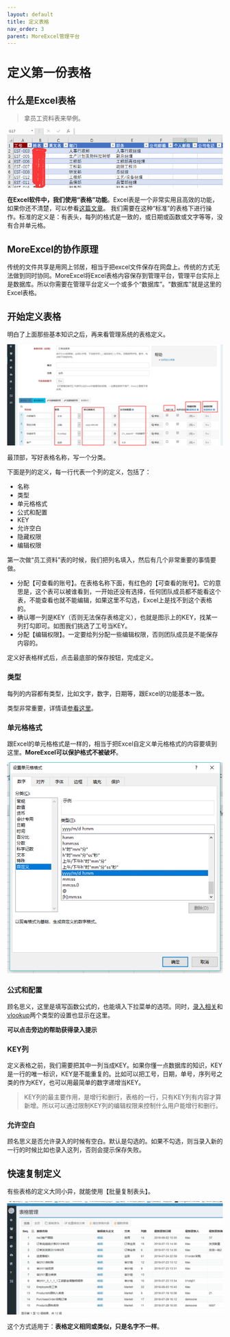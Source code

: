 ```yaml
---
layout: default
title: 定义表格
nav_order: 3
parent: MoreExcel管理平台
---
```



# 定义第一份表格

## 什么是Excel表格

> 拿员工资料表来举例。

![image](images/image010.png)
 
**在Excel软件中，我们使用“表格”功能**。Excel表是一个非常实用且高效的功能，如果你还不清楚，可以参看[这篇文章](https://support.office.com/zh-cn/article/excel-%e8%a1%a8%e6%a6%82%e8%bf%b0-7ab0bb7d-3a9e-4b56-a3c9-6c94334e492c?ui=zh-CN&rs=zh-CN&ad=CN)。
我们需要在这种“标准”的表格下进行操作。标准的定义是：有表头，每列的格式是一致的，或日期或函数或文字等等，没有合并单元格。

## MoreExcel的协作原理

传统的文件共享是用网上邻居，相当于把excel文件保存在网盘上。传统的方式无法做到同时协同。MoreExcel将Excel表格内容保存到管理平台，管理平台实际上是数据库。所以你需要在管理平台定义一个或多个“数据库”。“数据库”就是这里的Excel表格。

## 开始定义表格

明白了上面那些基本知识之后，再来看管理系统的表格定义。

![image](images/20191102180253.png)
 
最顶部，写好表格名称，写一个分类。

下面是列的定义，每一行代表一个列的定义，包括了：
- 名称
- 类型
- 单元格格式
- 公式和配置
- KEY
- 允许空白
- 隐藏权限
- 编辑权限

第一次做“员工资料”表的时候，我们把列名填入，然后有几个非常重要的事情要做。

- 分配【可查看的账号】。在表格名称下面，有红色的【可查看的账号】。它的意思是，这个表可以被谁看到，一开始还没有选择，任何团队成员都不能看这个表，不能查看也就不能编辑，如果这里不勾选，Excel上是找不到这个表格的。
- 确认哪一列是KEY（否则无法保存表格定义），也就是图示上的KEY，找某一列打勾即可。如图我们挑选了工号当KEY。
- 分配【编辑权限】。一定要给列分配一些编辑权限，否则团队成员是不能保存内容的。

定义好表格样式后，点击最底部的保存按钮，完成定义。

### 类型

每列的内容都有类型，比如文字，数字，日期等，跟Excel的功能基本一致。

类型非常重要，详情请[参看这里](group_table_col_def)。

### 单元格格式

跟Excel的单元格格式是一样的，相当于把Excel自定义单元格格式的内容要填到这里。**MoreExcel可以保护格式不被破坏**。

![Excel自定义单元格格式](images/20190429104458.png)

### 公式和配置

顾名思义，这里是填写函数公式的，也能填入下拉菜单的选项。同时，[录入相关](group_table_def_autocomplete)和[vlookup](group_table_col_vlookup)两个类型的设置也显示在这里。

**可以点击旁边的帮助获得录入提示**

### KEY列

定义表格之前，我们需要把其中一列当成KEY。如果你懂一点数据库的知识，KEY是一行的唯一标识，KEY是不能重复的。比如可以把工号，日期，单号，序列号之类的作为KEY，也可以用最简单的数字递增当KEY。

> KEY列的最主要作用，是增行和删行，表格的一行，只有KEY列有内容才算新增。所以可以通过限制KEY列的编辑权限来控制什么用户能增行和删行。

### 允许空白

顾名思义是否允许录入的时候有空白。默认是勾选的。如果不勾选，则当录入新的一行的时候比如也录入这列，否则会提示保存失败。

## 快速复制定义

有些表格的定义大同小异，就能使用【批量复制表头】。

![gif](images/img2019080902u.gif)

这个方式适用于：**表格定义相同或类似，只是名字不一样**。
